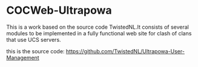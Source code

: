 # COCWeb-Ultrapowa

This is a work based on the source code TwistedNL.It consists of several modules to be implemented in a fully functional web site for clash of clans that use UCS servers.

this is the source code: https://github.com/TwistedNL/Ultrapowa-User-Management
